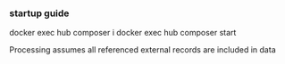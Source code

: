### startup guide
docker exec hub composer i 
docker exec hub composer start



Processing assumes all referenced external records are included in data
